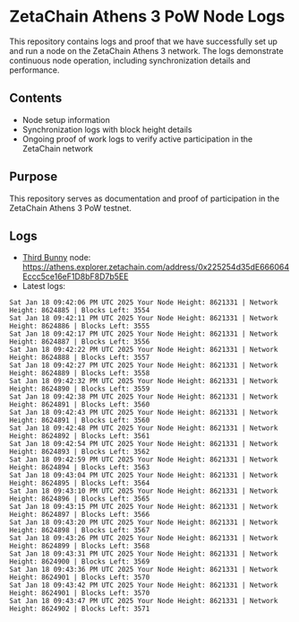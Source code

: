 # ZetaChain Athens 3 PoW Node Logs
This repository contains logs and proof that we have successfully set up and run a node on the ZetaChain Athens 3 network. The logs demonstrate continuous node operation, including synchronization details and performance.

## Contents
- Node setup information
- Synchronization logs with block height details
- Ongoing proof of work logs to verify active participation in the ZetaChain network

## Purpose
This repository serves as documentation and proof of participation in the ZetaChain Athens 3 PoW testnet.

## Logs

- [Third Bunny](https://thirdbunny.xyz/) node: https://athens.explorer.zetachain.com/address/0x225254d35dE666064Eccc5ce16eF1D8bF8D7b5EE
- Latest logs:
```
Sat Jan 18 09:42:06 PM UTC 2025 Your Node Height: 8621331 | Network Height: 8624885 | Blocks Left: 3554
Sat Jan 18 09:42:11 PM UTC 2025 Your Node Height: 8621331 | Network Height: 8624886 | Blocks Left: 3555
Sat Jan 18 09:42:17 PM UTC 2025 Your Node Height: 8621331 | Network Height: 8624887 | Blocks Left: 3556
Sat Jan 18 09:42:22 PM UTC 2025 Your Node Height: 8621331 | Network Height: 8624888 | Blocks Left: 3557
Sat Jan 18 09:42:27 PM UTC 2025 Your Node Height: 8621331 | Network Height: 8624889 | Blocks Left: 3558
Sat Jan 18 09:42:32 PM UTC 2025 Your Node Height: 8621331 | Network Height: 8624890 | Blocks Left: 3559
Sat Jan 18 09:42:38 PM UTC 2025 Your Node Height: 8621331 | Network Height: 8624891 | Blocks Left: 3560
Sat Jan 18 09:42:43 PM UTC 2025 Your Node Height: 8621331 | Network Height: 8624891 | Blocks Left: 3560
Sat Jan 18 09:42:48 PM UTC 2025 Your Node Height: 8621331 | Network Height: 8624892 | Blocks Left: 3561
Sat Jan 18 09:42:54 PM UTC 2025 Your Node Height: 8621331 | Network Height: 8624893 | Blocks Left: 3562
Sat Jan 18 09:42:59 PM UTC 2025 Your Node Height: 8621331 | Network Height: 8624894 | Blocks Left: 3563
Sat Jan 18 09:43:04 PM UTC 2025 Your Node Height: 8621331 | Network Height: 8624895 | Blocks Left: 3564
Sat Jan 18 09:43:10 PM UTC 2025 Your Node Height: 8621331 | Network Height: 8624896 | Blocks Left: 3565
Sat Jan 18 09:43:15 PM UTC 2025 Your Node Height: 8621331 | Network Height: 8624897 | Blocks Left: 3566
Sat Jan 18 09:43:20 PM UTC 2025 Your Node Height: 8621331 | Network Height: 8624898 | Blocks Left: 3567
Sat Jan 18 09:43:26 PM UTC 2025 Your Node Height: 8621331 | Network Height: 8624899 | Blocks Left: 3568
Sat Jan 18 09:43:31 PM UTC 2025 Your Node Height: 8621331 | Network Height: 8624900 | Blocks Left: 3569
Sat Jan 18 09:43:36 PM UTC 2025 Your Node Height: 8621331 | Network Height: 8624901 | Blocks Left: 3570
Sat Jan 18 09:43:42 PM UTC 2025 Your Node Height: 8621331 | Network Height: 8624901 | Blocks Left: 3570
Sat Jan 18 09:43:47 PM UTC 2025 Your Node Height: 8621331 | Network Height: 8624902 | Blocks Left: 3571
```
